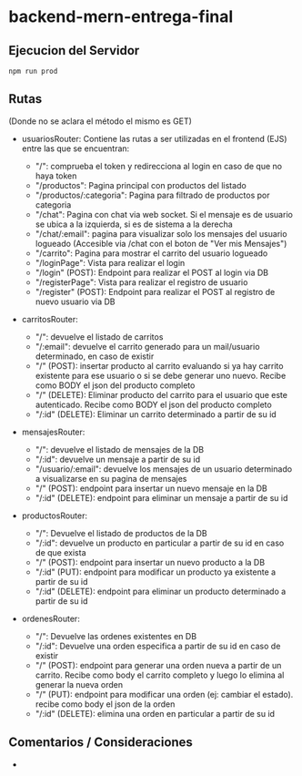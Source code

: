 # backend-mern-entrega-final

## Ejecucion del Servidor
`npm run prod`

## Rutas
(Donde no se aclara el método el mismo es GET)
- usuariosRouter: Contiene las rutas a ser utilizadas en el frontend (EJS) entre las que se encuentran:
  - "/": comprueba el token y redirecciona al login en caso de que no haya token
  - "/productos": Pagina principal con productos del listado
  - "/productos/:categoria": Pagina para filtrado de productos por categoria
  - "/chat": Pagina con chat via web socket. Si el mensaje es de usuario se ubica a la izquierda, si es de sistema a la derecha
  - "/chat/:email": pagina para visualizar solo los mensajes del usuario logueado (Accesible via /chat con el boton de "Ver mis Mensajes")
  - "/carrito": Pagina para mostrar el carrito del usuario logueado
  - "/loginPage": Vista para realizar el login
  - "/login" (POST): Endpoint para realizar el POST al login via DB
  - "/registerPage": Vista para realizar el registro de usuario
  - "/register" (POST): Endpoint para realizar el POST al registro de nuevo usuario via DB

- carritosRouter: 
  - "/": devuelve el listado de carritos
  - "/:email": devuelve el carrito generado para un mail/usuario determinado, en caso de existir
  - "/" (POST): insertar producto al carrito evaluando si ya hay carrito existente para ese usuario o si se debe generar uno nuevo. Recibe como BODY el json del producto completo
  - "/" (DELETE): Eliminar producto del carrito para el usuario que este autenticado. Recibe como BODY el json del producto completo
  - "/:id" (DELETE): Eliminar un carrito determinado a partir de su id

- mensajesRouter:
  - "/": devuelve el listado de mensajes de la DB
  - "/:id": devuelve un mensaje a partir de su id
  - "/usuario/:email": devuelve los mensajes de un usuario determinado a visualizarse en su pagina de mensajes
  - "/" (POST): endpoint para insertar un nuevo mensaje en la DB
  - "/:id" (DELETE): endpoint para eliminar un mensaje a partir de su id

- productosRouter:
  - "/": Devuelve el listado de productos de la DB
  - "/:id": devuelve un producto en particular a partir de su id en caso de que exista
  - "/" (POST): endpoint para insertar un nuevo producto a la DB
  - "/:id" (PUT): endpoint para modificar un producto ya existente a partir de su id
  - "/:id" (DELETE): endpoint para eliminar un producto determinado a partir de su id

- ordenesRouter:
  - "/": Devuelve las ordenes existentes en DB
  - "/:id": Devuelve una orden especifica a partir de su id en caso de existir
  - "/" (POST): endpoint para generar una orden nueva a partir de un carrito. Recibe como body el carrito completo y luego lo elimina al generar la nueva orden
  - "/" (PUT): endpoint para modificar una orden (ej: cambiar el estado). recibe como body el json de la orden
  - "/:id" (DELETE): elimina una orden en particular a partir de su id

## Comentarios / Consideraciones
- 
